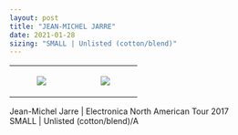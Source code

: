 ```yaml
---
layout: post
title: "JEAN-MICHEL JARRE"
date: 2021-01-28
sizing: "SMALL | Unlisted (cotton/blend)"
---
```




<table style="width:100%;"><tr><td style="vertical-align:top;">
      <figure class="tmblr-full" data-orig-height="2048" data-orig-width="1365" data-orig-src="https://concertshirts.netlify.app/shirts/0283/0283-01.jpg"><img src="https://64.media.tumblr.com/40d97553aa498589012f6994bd0ef2e3/5139300f8e46a44e-c5/s540x810/b435473232f6c8996df771f2c7b3dda1863fd469.jpg" data-orig-height="2048" data-orig-width="1365" data-orig-src="https://concertshirts.netlify.app/shirts/0283/0283-01.jpg"/></figure></td>
    <td style="vertical-align:top;">
      <figure class="tmblr-full" data-orig-height="2048" data-orig-width="1365" data-orig-src="https://concertshirts.netlify.app/shirts/0283/0283-02.jpg"><img src="https://64.media.tumblr.com/592a151f688079e7b31d2ff5ef7daaca/5139300f8e46a44e-c3/s540x810/bd7785942ff2770717bf6282c4e187dddbe0a201.jpg" data-orig-height="2048" data-orig-width="1365" data-orig-src="https://concertshirts.netlify.app/shirts/0283/0283-02.jpg"/></figure></td>
  </tr></table><p>
  Jean-Michel Jarre | Electronica North American Tour 2017<br/>SMALL | Unlisted (cotton/blend)/A
</p>
